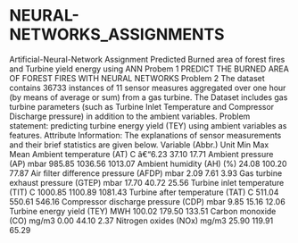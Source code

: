 # NEURAL-NETWORKS_ASSIGNMENTS
Artificial-Neural-Network Assignment Predicted Burned area of forest fires and Turbine yield energy using ANN  Probem 1 PREDICT THE BURNED AREA OF FOREST FIRES WITH NEURAL NETWORKS  Problem 2 The dataset contains 36733 instances of 11 sensor measures aggregated over one hour (by means of average or sum) from a gas turbine. The Dataset includes gas turbine parameters (such as Turbine Inlet Temperature and Compressor Discharge pressure) in addition to the ambient variables.  Problem statement: predicting turbine energy yield (TEY) using ambient variables as features.  Attribute Information:  The explanations of sensor measurements and their brief statistics are given below.  Variable (Abbr.) Unit Min Max Mean Ambient temperature (AT) C â€“6.23 37.10 17.71 Ambient pressure (AP) mbar 985.85 1036.56 1013.07 Ambient humidity (AH) (%) 24.08 100.20 77.87 Air filter difference pressure (AFDP) mbar 2.09 7.61 3.93 Gas turbine exhaust pressure (GTEP) mbar 17.70 40.72 25.56 Turbine inlet temperature (TIT) C 1000.85 1100.89 1081.43 Turbine after temperature (TAT) C 511.04 550.61 546.16 Compressor discharge pressure (CDP) mbar 9.85 15.16 12.06 Turbine energy yield (TEY) MWH 100.02 179.50 133.51 Carbon monoxide (CO) mg/m3 0.00 44.10 2.37 Nitrogen oxides (NOx) mg/m3 25.90 119.91 65.29
